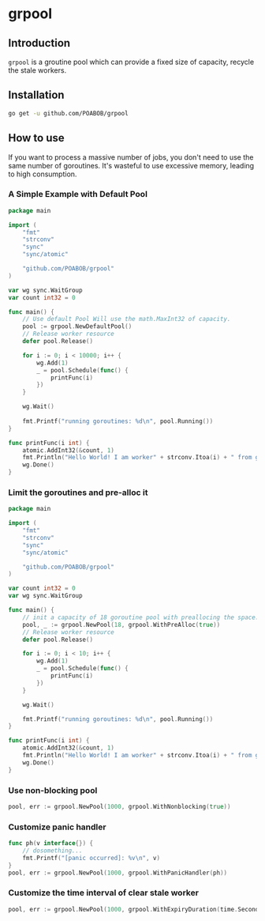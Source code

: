 # grpool

## Introduction

`grpool` is a groutine pool which can provide a fixed size of capacity, recycle the stale workers. 

## Installation

```bash
go get -u github.com/POABOB/grpool
```

## How to use

If you want to process a massive number of jobs, you don't need to use the same number of goroutines. It's wasteful to use excessive memory, leading to high consumption.

### A Simple Example with Default Pool

```go
package main

import (
	"fmt"
	"strconv"
	"sync"
	"sync/atomic"

	"github.com/POABOB/grpool"
)

var wg sync.WaitGroup
var count int32 = 0

func main() {
	// Use default Pool Will use the math.MaxInt32 of capacity.
	pool := grpool.NewDefaultPool()
	// Release worker resource
	defer pool.Release()

	for i := 0; i < 10000; i++ {
		wg.Add(1)
		_ = pool.Schedule(func() {
			printFunc(i)
		})
	}

	wg.Wait()
    
	fmt.Printf("running goroutines: %d\n", pool.Running())
}

func printFunc(i int) {
	atomic.AddInt32(&count, 1)
	fmt.Println("Hello World! I am worker" + strconv.Itoa(i) + " from goroutine pool.")
	wg.Done()
}
```

### Limit the goroutines and pre-alloc it

```go
package main

import (
	"fmt"
	"strconv"
	"sync"
	"sync/atomic"

	"github.com/POABOB/grpool"
)

var count int32 = 0
var wg sync.WaitGroup

func main() {
	// init a capacity of 18 goroutine pool with preallocing the space.
	pool, _ := grpool.NewPool(18, grpool.WithPreAlloc(true))
	// Release worker resource
	defer pool.Release()

	for i := 0; i < 10; i++ {
		wg.Add(1)
		_ = pool.Schedule(func() {
			printFunc(i)
		})
	}

	wg.Wait()

	fmt.Printf("running goroutines: %d\n", pool.Running())
}

func printFunc(i int) {
	atomic.AddInt32(&count, 1)
	fmt.Println("Hello World! I am worker" + strconv.Itoa(i) + " from goroutine pool.")
	wg.Done()
}
```

### Use non-blocking pool

```go
pool, err := grpool.NewPool(1000, grpool.WithNonblocking(true))
```


### Customize panic handler

```go
func ph(v interface{}) {
    // dosomething...
	fmt.Printf("[panic occurred]: %v\n", v)
}
pool, err := grpool.NewPool(1000, grpool.WithPanicHandler(ph))
```

### Customize the time interval of clear stale worker

```go
pool, err := grpool.NewPool(1000, grpool.WithExpiryDuration(time.Second * 5))
```
